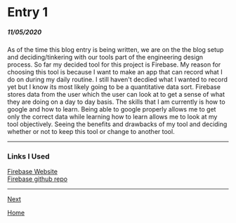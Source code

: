 # Entry 1
##### 11/05/2020

As of the time this blog entry is being written, we are on the the blog setup and deciding/tinkering with our tools part of the engineering design process. So far my decided tool for this project is Firebase. My reason for choosing this tool is because I want to make an app that can record what I do on during my daily routine. I still haven't decdied what I wanted to record yet but I know its most likely going to be a quantitative data sort. Firebase stores data from the user which the user can look at to get a sense of what they are doing on a day to day basis. The skills that I am currently is how to google and how to learn. Being able to google properly allows me to get only the correct data while learning how to learn allows me to look at my tool objectively. Seeing the benefits and drawbacks of my tool and deciding whether or not to keep this tool or change to another tool.   

---

### Links I Used  
[Firebase Website](https://firebase.google.com)  
[Firebase github repo](https://github.com/firebase/quickstart-ios)  

---


[Next](entry02.md)

[Home](../README.md)